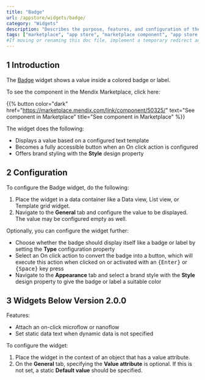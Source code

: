 ```yaml
---
title: "Badge"
url: /appstore/widgets/badge/
category: "Widgets"
description: "Describes the purpose, features, and configuration of the Badge widget which is available in the Mendix Marketplace."
tags: ["marketplace", "app store", "marketplace component", "app store component", "widget", "badge", "color label", "platform support"]
#If moving or renaming this doc file, implement a temporary redirect and let the respective team know they should update the URL in the product. See Mapping to Products for more details.
---
```


## 1 Introduction

The [Badge](https://marketplace.mendix.com/link/component/50325/) widget shows a value inside a colored badge or label.

To see the component in the Mendix Marketplace, click here:

{{% button color="dark" href="https://marketplace.mendix.com/link/component/50325/" text="See component in Marketplace" title="See component in Marketplace" %}}

The widget does the following:

* Displays a value based on a configured text template
* Becomes a fully accessible button when an On click action is configured
* Offers brand styling with the **Style** design property

## 2 Configuration

To configure the Badge widget, do the following:

1. Place the widget in a data container like a Data view, List view, or Template grid widget.
1. Navigate to the **General** tab and configure the value to be displayed. The value may be configured empty as well.

Optionally, you can configure the widget further:

* Choose whether the badge should display itself like a badge or label by setting the **Type** configuration property
* Select an On click action to convert the badge into a button, which will execute this action when clicked on or activated with an <kbd>{Enter}</kbd> or <kbd>{Space}</kbd> key press
* Navigate to the **Appearance** tab and select a brand style with the **Style** design property to give the badge or label a suitable color

## 3 Widgets Below Version 2.0.0

Features:

* Attach an on-click microflow or nanoflow
* Set static data text when dynamic data is not specified

To configure the widget:

1. Place the widget in the context of an object that has a value attribute.
2. On the **General** tab, specifying the **Value attribute**  is optional. If this is not set, a static **Default value** should be specified.
